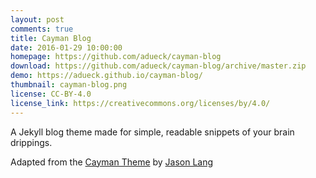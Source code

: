 ```yaml
---
layout: post
comments: true
title: Cayman Blog
date: 2016-01-29 10:00:00
homepage: https://github.com/adueck/cayman-blog
download: https://github.com/adueck/cayman-blog/archive/master.zip
demo: https://adueck.github.io/cayman-blog/
thumbnail: cayman-blog.png
license: CC-BY-4.0
license_link: https://creativecommons.org/licenses/by/4.0/
---
```


A Jekyll blog theme made for simple, readable snippets of your brain drippings.

Adapted from the [Cayman Theme](https://github.com/jasonlong/cayman-theme) by [Jason Lang](https://github.com/jasonlong)

